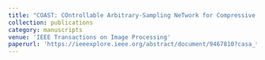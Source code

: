 ```yaml
---
title: "COAST: COntrollable Arbitrary-Sampling NeTwork for Compressive Sensing"
collection: publications
category: manuscripts
venue: 'IEEE Transactions on Image Processing'
paperurl: 'https://ieeexplore.ieee.org/abstract/document/9467810?casa_token=iCcQUhrM9kEAAAAA:vVvpSQSiNZv-Xzf5t0-xtZ7BJTZnSXvtZqnGKNhXPKoENr8YH82k7BQqg40TDmU6PE9cF7nR'
---
```


